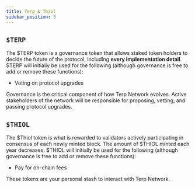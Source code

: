 ```yaml
---
title: Terp & Thiol
sidebar_position: 3
---
```

## `$TERP`

The $TERP token is a governance token that allows staked token holders to decide the future of the protocol, including **every implementation detail**. $TERP will initially be used for the following (although governance is free to add or remove these functions):

- Voting on protocol upgrades

Governance is the critical component of how Terp Network evolves. Active stakeholders of the network will be responsible for proposing, vetting, and passing protocol upgrades.

## `$THIOL`

The $Thiol token is what is rewarded to validators actively participating in consensus of each newly minted block. The amount of $THIOL minted each year decreases. $THIOL will initially be used for the following (although governance is free to add or remove these functions):

- Pay for on-chain fees

These tokens are your personal stash to interact with Terp Network. 
